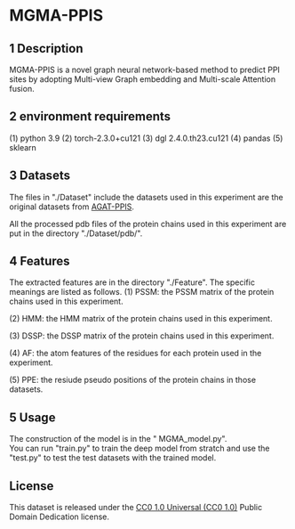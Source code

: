 # MGMA-PPIS

## 1 Description
  MGMA-PPIS is a novel graph neural network-based method to predict PPI sites by adopting Multi-view Graph embedding and Multi-scale Attention fusion.

## 2 environment requirements
  (1) python 3.9
  (2) torch-2.3.0+cu121
  (3) dgl 2.4.0.th23.cu121
  (4) pandas
  (5) sklearn
 
## 3 Datasets
  The files in "./Dataset" include the datasets used in this experiment are the original datasets from [AGAT-PPIS](https://github.com/AILBC/AGAT-PPIS/tree/master/Dataset).
  
  All the processed pdb files of the protein chains used in this experiment are put in the directory "./Dataset/pdb/".

## 4 Features
  The extracted features are in the directory "./Feature". The specific meanings are listed as follows.
  (1) PSSM: the PSSM matrix of the protein chains used in this experiment.
  
  (2) HMM: the HMM matrix of the protein chains used in this experiment.
  
  (3) DSSP: the DSSP matrix of the protein chains used in this experiment.
  
  (4) AF: the atom features of the residues for each protein used in the experiment.
  
  (5) PPE: the resiude pseudo positions of the protein chains in those datasets.
       
## 5 Usage
  The construction of the model is in the " MGMA_model.py".<br>
  You can run "train.py" to train the deep model from stratch and use the "test.py" to test the test datasets with the trained model.

  
## License
This dataset is released under the [CC0 1.0 Universal (CC0 1.0)](LICENSE) Public Domain Dedication license.

